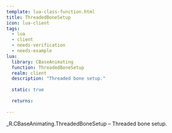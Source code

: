 ```yaml
---
template: lua-class-function.html
title: ThreadedBoneSetup
icon: lua-client
tags:
  - lua
  - client
  - needs-verification
  - needs-example
lua:
  library: CBaseAnimating
  function: ThreadedBoneSetup
  realm: client
  description: "Threaded bone setup."
  
  static: true
  
  returns:
    
---
```


<div class="lua__search__keywords">
_R.CBaseAnimating.ThreadedBoneSetup &#x2013; Threaded bone setup.
</div>
